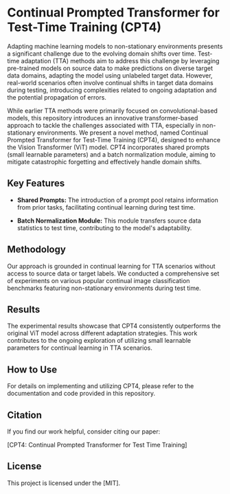 # Continual Prompted Transformer for Test-Time Training (CPT4)

Adapting machine learning models to non-stationary environments presents a significant challenge due to the evolving domain shifts over time. Test-time adaptation (TTA) methods aim to address this challenge by leveraging pre-trained models on source data to make predictions on diverse target data domains, adapting the model using unlabeled target data. However, real-world scenarios often involve continual shifts in target data domains during testing, introducing complexities related to ongoing adaptation and the potential propagation of errors.

While earlier TTA methods were primarily focused on convolutional-based models, this repository introduces an innovative transformer-based approach to tackle the challenges associated with TTA, especially in non-stationary environments. We present a novel method, named Continual Prompted Transformer for Test-Time Training (CPT4), designed to enhance the Vision Transformer (ViT) model. CPT4 incorporates shared prompts (small learnable parameters) and a batch normalization module, aiming to mitigate catastrophic forgetting and effectively handle domain shifts.

## Key Features

- **Shared Prompts:** The introduction of a prompt pool retains information from prior tasks, facilitating continual learning during test time.
  
- **Batch Normalization Module:** This module transfers source data statistics to test time, contributing to the model's adaptability.

## Methodology

Our approach is grounded in continual learning for TTA scenarios without access to source data or target labels. We conducted a comprehensive set of experiments on various popular continual image classification benchmarks featuring non-stationary environments during test time.

## Results

The experimental results showcase that CPT4 consistently outperforms the original ViT model across different adaptation strategies. This work contributes to the ongoing exploration of utilizing small learnable parameters for continual learning in TTA scenarios.

## How to Use

For details on implementing and utilizing CPT4, please refer to the documentation and code provided in this repository.

## Citation

If you find our work helpful, consider citing our paper:

[CPT4: Continual Prompted Transformer for Test Time Training]

## License

This project is licensed under the [MIT].
